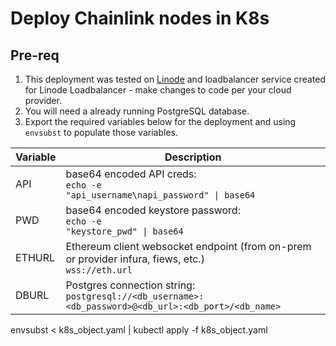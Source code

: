 # Deploy Chainlink nodes in K8s

## Pre-req

1. This deployment was tested on [Linode](https://www.linode.com/) and loadbalancer service created for Linode Loadbalancer - make changes to code per your cloud provider.
2. You will need a already running PostgreSQL database.
3. Export the required variables below for the deployment and using `envsubst` to populate those variables.

| Variable | Description                                                                                                        |
| -------- | ------------------------------------------------------------------------------------------------------------------ |
| API      | <span>base64 encoded API creds: <br><code>echo -e "api_username\napi_password" &#124; base64</code></span>         |
| PWD      | <span>base64 encoded keystore password: <br><code>echo -e "keystore_pwd" &#124; base64</code></span>               |
| ETHURL   | Ethereum client websocket endpoint (from on-prem or provider infura, fiews, etc.) <br><code>wss://eth.url</code>   |
| DBURL    | Postgres connection string: <br><code>postgresql://<db_username>:<db_password>@<db_url>:<db_port>/<db_name></code> |

envsubst < k8s_object.yaml | kubectl apply -f k8s_object.yaml
